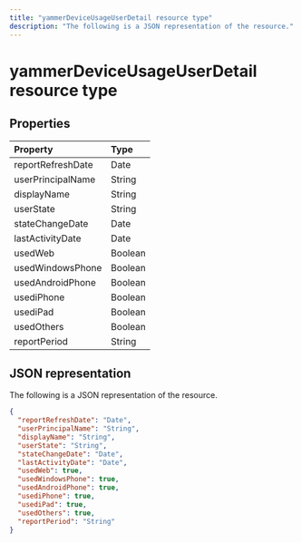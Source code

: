 ```yaml
---
title: "yammerDeviceUsageUserDetail resource type"
description: "The following is a JSON representation of the resource."
---
```


# yammerDeviceUsageUserDetail resource type

## Properties

| Property          | Type    |
| :---------------- | :------ |
| reportRefreshDate | Date    |
| userPrincipalName | String  |
| displayName       | String  |
| userState         | String  |
| stateChangeDate   | Date    |
| lastActivityDate  | Date    |
| usedWeb           | Boolean |
| usedWindowsPhone  | Boolean |
| usedAndroidPhone  | Boolean |
| usediPhone        | Boolean |
| usediPad          | Boolean |
| usedOthers        | Boolean |
| reportPeriod      | String  |

## JSON representation

The following is a JSON representation of the resource.

<!-- {
  "blockType": "resource",
  "@odata.type": "microsoft.graph.yammerDeviceUsageUserDetail"
} -->

```json
{
  "reportRefreshDate": "Date", 
  "userPrincipalName": "String", 
  "displayName": "String", 
  "userState": "String", 
  "stateChangeDate": "Date", 
  "lastActivityDate": "Date", 
  "usedWeb": true, 
  "usedWindowsPhone": true, 
  "usedAndroidPhone": true, 
  "usediPhone": true, 
  "usediPad": true, 
  "usedOthers": true, 
  "reportPeriod": "String"
}
```
